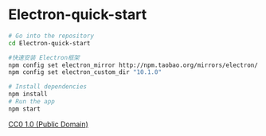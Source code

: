 # Electron-quick-start

```bash
# Go into the repository
cd Electron-quick-start

#快速安装 Electron框架
npm config set electron_mirror http://npm.taobao.org/mirrors/electron/
npm config set electron_custom_dir "10.1.0"

# Install dependencies
npm install
# Run the app
npm start
```
[CC0 1.0 (Public Domain)](LICENSE.md)
